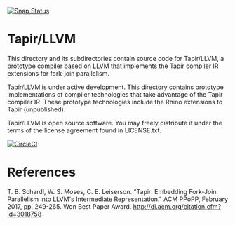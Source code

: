 [![Snap Status](https://build.snapcraft.io/badge/sfu-arch/Parallel-IR.svg)](https://build.snapcraft.io/user/sfu-arch/Parallel-IR)


Tapir/LLVM
================================

This directory and its subdirectories contain source code for
Tapir/LLVM, a prototype compiler based on LLVM that implements the
Tapir compiler IR extensions for fork-join parallelism.

Tapir/LLVM is under active development.  This directory contains
prototype implementations of compiler technologies that take advantage
of the Tapir compiler IR.  These prototype technologies include the
Rhino extensions to Tapir (unpublished).

Tapir/LLVM is open source software.  You may freely distribute it
under the terms of the license agreement found in LICENSE.txt.

[![CircleCI](https://circleci.com/gh/wsmoses/Parallel-IR.svg?style=svg)](https://circleci.com/gh/wsmoses/Parallel-IR)

# References

T. B. Schardl, W. S. Moses, C. E. Leiserson.  "Tapir: Embedding
Fork-Join Parallelism into LLVM's Intermediate Representation."  ACM
PPoPP, February 2017, pp. 249-265.  Won Best Paper Award.
http://dl.acm.org/citation.cfm?id=3018758

